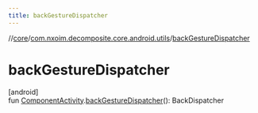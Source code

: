 ```yaml
---
title: backGestureDispatcher
---
```

//[core](../../index.html)/[com.nxoim.decomposite.core.android.utils](index.html)/[backGestureDispatcher](back-gesture-dispatcher.html)



# backGestureDispatcher



[android]\
fun [ComponentActivity](https://developer.android.com/reference/kotlin/androidx/activity/ComponentActivity.html).[backGestureDispatcher](back-gesture-dispatcher.html)(): BackDispatcher




